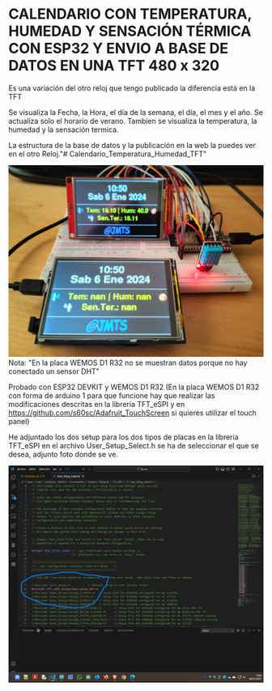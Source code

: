 <h1>CALENDARIO CON TEMPERATURA, HUMEDAD Y SENSACIÓN TÉRMICA CON ESP32 Y ENVIO A BASE DE DATOS EN UNA TFT 480 x 320</h1>

Es una variación del otro reloj que tengo publicado la diferencia está en la TFT

Se visualiza la Fecha, la Hora, el día de la semana, el día, el mes y el año.
Se actualiza solo el horario de verano.
Tambien se visualiza la temperatura, la humedad y la sensación termica.

La estructura de la base de datos y la publicación en la web la puedes ver en el otro Reloj."# Calendario_Temperatura_Humedad_TFT" 

<img src="Calendario_Temperatura_Humedad_TFT.jpg" alt="Calendario_Temperatura_Humedad_TFT" />
Nota: "En la placa WEMOS D1 R32 no se muestran datos porque no hay conectado un sensor DHT"

Probado con ESP32 DEVKIT y WEMOS D1 R32 (En la placa WEMOS D1 R32 con forma de arduino 1 para que funcione hay que realizar las modificaciones descritas en la libreria TFT_eSPI y en https://github.com/s60sc/Adafruit_TouchScreen si quieres utilizar el touch panel)

He adjuntado los dos setup para los dos tipos de placas en la libreria TFT_eSPI en el archivo User_Setup_Select.h se ha de seleccionar el que se desea, adjunto foto donde se ve.

<img src="User_Select_Setup.png" alt="User_Select_Setup para la libreria TFT_eSPI" />
